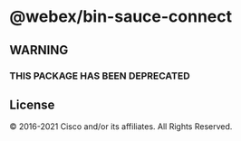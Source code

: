 # @webex/bin-sauce-connect

## WARNING

### THIS PACKAGE HAS BEEN DEPRECATED

## License

© 2016-2021 Cisco and/or its affiliates. All Rights Reserved.
